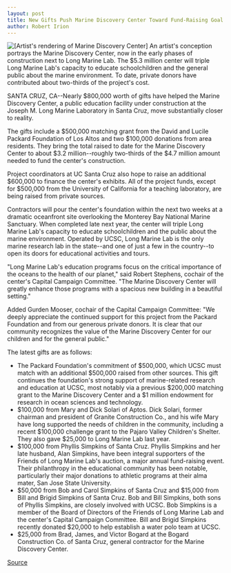 ```yaml
---
layout: post
title: New Gifts Push Marine Discovery Center Toward Fund-Raising Goal
author: Robert Irion
---
```


![\[Artist's rendering of Marine Discovery Center\]][1] An artist's conception portrays the Marine Discovery Center, now in the early phases of construction next to Long Marine Lab. The $5.3 million center will triple Long Marine Lab's capacity to educate schoolchildren and the general public about the marine environment. To date, private donors have contributed about two-thirds of the project's cost.

SANTA CRUZ, CA--Nearly $800,000 worth of gifts have helped the  Marine Discovery Center, a public education facility under  construction at the Joseph M. Long Marine Laboratory in Santa Cruz,  move substantially closer to reality.

The gifts include a $500,000 matching grant from the David  and Lucile Packard Foundation of Los Altos and two $100,000  donations from area residents. They bring the total raised to date  for the Marine Discovery Center to about $3.2 million--roughly two-thirds of the $4.7 million amount needed to fund the center's  construction.

Project coordinators at UC Santa Cruz also hope to raise an  additional $600,000 to finance the center's exhibits. All of the  project funds, except for $500,000 from the University of California  for a teaching laboratory, are being raised from private sources.

Contractors will pour the center's foundation within the next  two weeks at a dramatic oceanfront site overlooking the Monterey  Bay National Marine Sanctuary. When completed late next year, the  center will triple Long Marine Lab's capacity to educate  schoolchildren and the public about the marine environment.  Operated by UCSC, Long Marine Lab is the only marine research lab in  the state--and one of just a few in the country--to open its doors  for educational activities and tours.

"Long Marine Lab's education programs focus on the critical  importance of the oceans to the health of our planet," said Robert  Stephens, cochair of the center's Capital Campaign Committee. "The  Marine Discovery Center will greatly enhance those programs with a  spacious new building in a beautiful setting."

Added Gurden Mooser, cochair of the Capital Campaign  Committee: "We deeply appreciate the continued support for this  project from the Packard Foundation and from our generous private  donors. It is clear that our community recognizes the value of the  Marine Discovery Center for our children and for the general public."

The latest gifts are as follows:
* The Packard Foundation's commitment of $500,000, which  UCSC must match with an additional $500,000 raised from other  sources. This gift continues the foundation's strong support of  marine-related research and education at UCSC, most notably via a  previous $200,000 matching grant to the Marine Discovery Center  and a $1 million endowment for research in ocean sciences and  technology.
* $100,000 from Mary and Dick Solari of Aptos. Dick Solari,  former chairman and president of Granite Construction Co., and his  wife Mary have long supported the needs of children in the  community, including a recent $100,000 challenge grant to the  Pajaro Valley Children's Shelter. They also gave $25,000 to Long  Marine Lab last year.
* $100,000 from Phyllis Simpkins of Santa Cruz. Phyllis  Simpkins and her late husband, Alan Simpkins, have been integral  supporters of the Friends of Long Marine Lab's auction, a major  annual fund-raising event. Their philanthropy in the educational  community has been notable, particularly their major donations to  athletic programs at their alma mater, San Jose State University.
* $50,000 from Bob and Carol Simpkins of Santa Cruz and  $15,000 from Bill and Brigid Simpkins of Santa Cruz. Bob and Bill  Simpkins, both sons of Phyllis Simpkins, are closely involved with  UCSC. Bob Simpkins is a member of the Board of Directors of the  Friends of Long Marine Lab and the center's Capital Campaign  Committee. Bill and Brigid Simpkins recently donated $20,000 to  help establish a water polo team at UCSC.
* $25,000 from Brad, James, and Victor Bogard at the Bogard  Construction Co. of Santa Cruz, general contractor for the Marine  Discovery Center.

[1]: http://www1.ucsc.edu/oncampus/art/lml_ctr.268.gif

[Source](http://www1.ucsc.edu/news_events/press_releases/archive/97-98/11-97/110497-New_gifts_push_Mari.html "Permalink to 110497-New_gifts_push_Mari")
